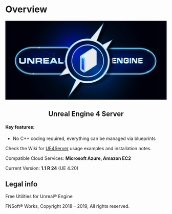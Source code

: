 Overview
========

<p align="center"><a href="http://www.farunurisonmez.com">
  <img src="https://github.com/FNSoftworks/UE4Server/blob/gh-pages/images/UE4Server_Github.png">
</a></p>

<h2 align="center"> Unreal Engine 4 Server </h2>

<h4>Key features:</h4>
<ul>
  <li>No C++ coding required, everything can be managed via blueprints</li>
</ul>  

Check the Wiki for <a href="https://github.com/FNSoftworks/UE4Server/wiki">UE4Server</a> usage examples and installation notes.

Compatible Cloud Services: **Microsoft Azure, Amazon EC2**<p></p>
Current Version: **1.1 R 24** (UE 4.20)

Legal info
----------

Free Utilities for Unreal® Engine

FNSoft® Works, Copyright 2018 – 2019, All rights reserved.
